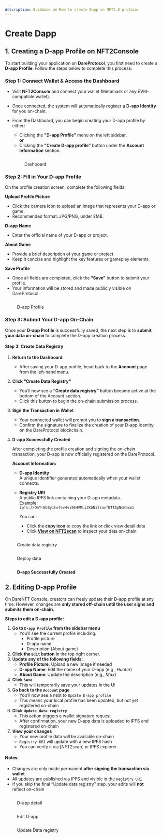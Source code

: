 ```yaml
---
description: Guidance on How to create Dapp on NFT2.0 protocol
---
```


# Create Dapp

## 1. Creating a D-app Profile on NFT2Console

To start building your application on **DareProtocol**, you first need to create a **D-app Profile**. Follow the steps below to complete this process:

### Step 1: Connect Wallet & Access the Dashboard

* Visit **NFT2Console** and connect your wallet (Metamask or any EVM-compatible wallet).
* Once connected, the system will automatically register a **D-app Identity** for you on-chain.
*   From the Dashboard, you can begin creating your D-app profile by either:

    * Clicking the **"D-app Profile"** menu on the left sidebar,\
      **or**
    * Clicking the **"Create D-app profile"** button under the **Account Information** section.



    <figure><img src="../../../.gitbook/assets/image (6).png" alt=""><figcaption><p>Dashboard</p></figcaption></figure>

### Step 2: Fill in Your D-app Profile

On the profile creation screen, complete the following fields:

**Upload Profile Picture**

* Click the camera icon to upload an image that represents your D-app or game.
* Recommended format: JPG/PNG, under 2MB.

**D-app Name**

* Enter the official name of your D-app or project.

**About Game**

* Provide a brief description of your game or project.
* Keep it concise and highlight the key features or gameplay elements.

**Save Profile**

* Once all fields are completed, click the **“Save”** button to submit your profile.
* Your information will be stored and made publicly visible on DareProtocol.

<figure><img src="../../../.gitbook/assets/image (1) (1).png" alt=""><figcaption><p>D-app Profile</p></figcaption></figure>

### Step 3: Submit Your D-app On-Chain

Once your **D-app Profile** is successfully saved, the next step is to **submit your data on-chain** to complete the D-app creation process.

#### Step 3: Create Data Registry

1. **Return to the Dashboard**
   * After saving your D-app profile, head back to the **Account** page from the left-hand menu.
2. **Click "Create Data Registry"**
   * You’ll now see a **“Create data registry”** button become active at the bottom of the Account section.
   * Click this button to begin the on-chain submission process.
3. **Sign the Transaction in Wallet**
   * Your connected wallet will prompt you to **sign a transaction**.
   * Confirm the signature to finalize the creation of your D-app identity on the DareProtocol blockchain.
4.  **D-app Successfully Created**

    After completing the profile creation and signing the on-chain transaction, your D-app is now officially registered on the DareProtocol.

    **Account Information:**

    * **D-app Identity**\
      A unique identifier generated automatically when your wallet connects.
    *   **Registry URI**\
        A public IPFS link containing your D-app metadata.\
        Example:\
        `ipfs://QmYrWbByihwfev4vi96HVMLi3KbNi7rovfETtSpNcNaxn1`

        You can:

        * Click the **copy icon** to copy the link or click view detail data&#x20;
        * Click [**View on NFT2scan**](https://nft2scan.com/d-apps) to inspect your data on-chain

<figure><img src="../../../.gitbook/assets/image (2) (1).png" alt=""><figcaption><p>Create data registry</p></figcaption></figure>

<figure><img src="../../../.gitbook/assets/image (3) (1).png" alt=""><figcaption><p>Deploy data</p></figcaption></figure>

<figure><img src="../../../.gitbook/assets/image (4) (1).png" alt=""><figcaption><p><strong>D-app Successfully Created</strong></p></figcaption></figure>

## 2. Editing D-app Profile

On DareNFT Console, creators can freely update their D-app profile at any time. However, changes are **only stored off-chain until the user signs and submits them on-chain**.

**Steps to edit a D-app profile:**

1. **Go to `D-app Profile` from the sidebar menu**
   * You’ll see the current profile including:
     * Profile picture
     * D-app name
     * Description (About game)
2. **Click the `Edit` button** in the top right corner.
3. **Update any of the following fields:**
   * **Profile Picture**: Upload a new image if needed
   * **D-app Name**: Edit the name of your D-app (e.g., _Hunter_)
   * **About Game**: Update the description (e.g., _Max_)
4. **Click `Save`**
   * This will temporarily save your updates in the UI
5. **Go back to the `Account` page**
   * You’ll now see a next to `Update D-app profile`
   * This means your local profile has been updated, but not yet registered on-chain
6. **Click `Update data registry`**
   * This action triggers a wallet signature request
   * After confirmation, your new D-app data is uploaded to IPFS and registered on-chain
7. **View your changes**
   * Your new profile data will be available on-chain
   * `Registry URI` will update with a new IPFS hash
   * You can verify it via \[NFT2scan] or IPFS explorer

#### Notes:

* Changes are only made permanent **after signing the transaction via wallet**
* All updates are published via IPFS and visible in the `Registry URI`
* If you skip the final “Update data registry” step, your edits will **not** reflect on-chain

<figure><img src="../../../.gitbook/assets/image (5) (1).png" alt=""><figcaption><p>D-app detail</p></figcaption></figure>

<figure><img src="../../../.gitbook/assets/image (6) (1).png" alt=""><figcaption><p>Edit D-app </p></figcaption></figure>

<figure><img src="../../../.gitbook/assets/image (7).png" alt=""><figcaption><p>Update Data registry</p></figcaption></figure>

